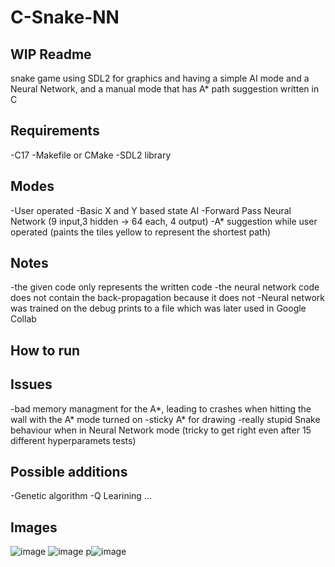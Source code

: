 # C-Snake-NN
## WIP Readme
snake game using SDL2 for graphics and having a simple AI mode and a Neural Network, and a manual mode that has A* path suggestion written in C
## Requirements
-C17
-Makefile or CMake
-SDL2 library
## Modes
-User operated 
-Basic X and Y based state AI
-Forward Pass Neural Network (9 input,3 hidden -> 64 each, 4 output)
-A* suggestion while user operated (paints the tiles yellow to represent the shortest path)
## Notes
-the given code only represents the written code
-the neural network code does not contain the back-propagation because it does not
-Neural network was trained on the debug prints to a file which was later used in Google Collab
## How to run
## Issues
-bad memory managment for the A*, leading to crashes when hitting the wall with the A* mode turned on
-sticky A* for drawing
-really stupid Snake behaviour when in Neural Network mode (tricky to get right even after 15 different hyperparamets tests)
## Possible additions
-Genetic algorithm
-Q Learining
...

## Images
![image](https://github.com/user-attachments/assets/d529bb49-0f57-4e8b-857a-501e559c24d1)
![image](https://github.com/user-attachments/assets/8aa7ce61-2b34-425b-8062-5524f7d9db2d)
p![image](https://github.com/user-attachments/assets/770b802d-ad81-4434-bae0-3c3059cd1ac3)



